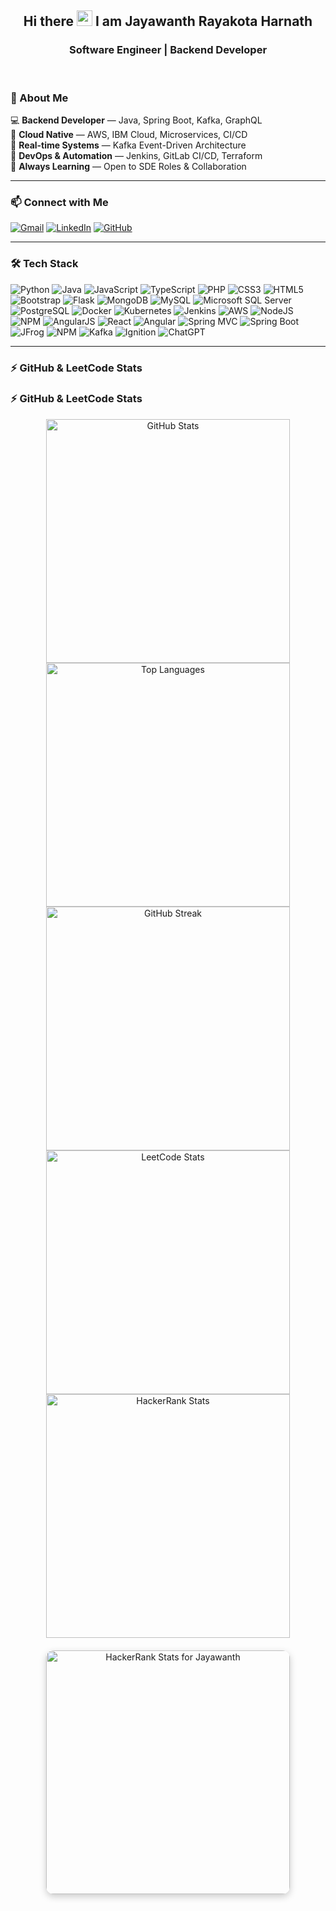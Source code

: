 <div align="center">
  <h2>Hi there <img width="25" src="https://user-images.githubusercontent.com/52720489/204301028-338c8fd7-8a9c-490f-8007-4c302c5aa0c6.gif"> I am Jayawanth Rayakota Harnath</h2>
  <h3>Software Engineer | Backend Developer</h3>
</div>

<br/>

### 💼 About Me

💻 **Backend Developer** — Java, Spring Boot, Kafka, GraphQL  
🚀 **Cloud Native** — AWS, IBM Cloud, Microservices, CI/CD  
🔁 **Real-time Systems** — Kafka Event-Driven Architecture  
🔧 **DevOps & Automation** — Jenkins, GitLab CI/CD, Terraform  
🎯 **Always Learning** — Open to SDE Roles & Collaboration  

---

### 📫 Connect with Me

[![Gmail](https://img.shields.io/badge/Gmail-333333?style=for-the-badge&logo=gmail&logoColor=red)](mailto:jayawanth.rh01@gmail.com)
[![LinkedIn](https://img.shields.io/badge/LinkedIn-0077B5?style=for-the-badge&logo=linkedin&logoColor=white)](https://www.linkedin.com/in/jayawanthrayak)
[![GitHub](https://img.shields.io/badge/GitHub-24292e?style=for-the-badge&logo=github&logoColor=white)](https://github.com/JayawanthRh)

---

### 🛠️ Tech Stack

![Python](https://img.shields.io/badge/python-3670A0?style=for-the-badge&logo=python&logoColor=ffdd54)
![Java](https://img.shields.io/badge/java-%23ED8B00.svg?style=for-the-badge&logo=java&logoColor=white) 
![JavaScript](https://img.shields.io/badge/javascript-%23323330.svg?style=for-the-badge&logo=javascript&logoColor=%23F7DF1E)
![TypeScript](https://img.shields.io/badge/TypeScript-%233178C6.svg?style=for-the-badge&logo=typescript&logoColor=white)
![PHP](https://img.shields.io/badge/php-%23777BB4.svg?style=for-the-badge&logo=php&logoColor=white)
![CSS3](https://img.shields.io/badge/css3-%231572B6.svg?style=for-the-badge&logo=css3&logoColor=white) 
![HTML5](https://img.shields.io/badge/html5-%23E34F26.svg?style=for-the-badge&logo=html5&logoColor=white)
![Bootstrap](https://img.shields.io/badge/bootstrap-%23563D7C.svg?style=for-the-badge&logo=bootstrap&logoColor=white)
![Flask](https://img.shields.io/badge/flask-%23000.svg?style=for-the-badge&logo=flask&logoColor=white)
![MongoDB](https://img.shields.io/badge/MongoDB-%234ea94b.svg?style=for-the-badge&logo=mongodb&logoColor=white) 
![MySQL](https://img.shields.io/badge/mysql-%2300f.svg?style=for-the-badge&logo=mysql&logoColor=white)
![Microsoft SQL Server](https://img.shields.io/badge/Microsoft%20SQL%20Server-%23CC2927.svg?style=for-the-badge&logo=microsoftsqlserver&logoColor=white) 
![PostgreSQL](https://img.shields.io/badge/PostgreSQL-%23336791.svg?style=for-the-badge&logo=postgresql&logoColor=white)
![Docker](https://img.shields.io/badge/docker-%230db7ed.svg?style=for-the-badge&logo=docker&logoColor=white)
![Kubernetes](https://img.shields.io/badge/kubernetes-%23326ce5.svg?style=for-the-badge&logo=kubernetes&logoColor=white)
![Jenkins](https://img.shields.io/badge/jenkins-%232C5263.svg?style=for-the-badge&logo=jenkins&logoColor=white)
![AWS](https://img.shields.io/badge/AWS-%23FF9900.svg?style=for-the-badge&logo=amazon-aws&logoColor=white) 
![NodeJS](https://img.shields.io/badge/node.js-6DA55F?style=for-the-badge&logo=node.js&logoColor=white)
![NPM](https://img.shields.io/badge/NPM-%23000000.svg?style=for-the-badge&logo=npm&logoColor=white) 
![AngularJS](https://img.shields.io/badge/AngularJS-%23E23237.svg?style=for-the-badge&logo=angularjs&logoColor=white) 
![React](https://img.shields.io/badge/react-%2320232a.svg?style=for-the-badge&logo=react&logoColor=%2361DAFB)
![Angular](https://img.shields.io/badge/Angular-%23DD0031.svg?style=for-the-badge&logo=angular&logoColor=white) 
![Spring MVC](https://img.shields.io/badge/Spring%20MVC-%236DB33F.svg?style=for-the-badge&logo=spring&logoColor=white) 
![Spring Boot](https://img.shields.io/badge/Spring%20Boot-%236DB33F.svg?style=for-the-badge&logo=springboot&logoColor=white)
![JFrog](https://img.shields.io/badge/JFrog-%2300A877.svg?style=for-the-badge&logo=jfrog&logoColor=white)
![NPM](https://img.shields.io/badge/NPM-%23CB3837.svg?style=for-the-badge&logo=npm&logoColor=white)
![Kafka](https://img.shields.io/badge/Kafka-%23000000.svg?style=for-the-badge&logo=apachekafka&logoColor=white)
![Ignition](https://img.shields.io/badge/Ignition-%230072C6.svg?style=for-the-badge&logo=ignition&logoColor=white)
![ChatGPT](https://img.shields.io/badge/chatGPT-74aa9c?style=for-the-badge&logo=openai&logoColor=white)

---

### ⚡ GitHub & LeetCode Stats

### ⚡ GitHub & LeetCode Stats

<div align="center">

<!-- GitHub Stats -->
<img width="390" src="https://github-readme-stats.vercel.app/api?username=JayawanthRh&show_icons=true&theme=default&count_private=true&border_radius=10" alt="GitHub Stats" />

<!-- GitHub Languages -->
<img width="390" src="https://github-readme-stats.vercel.app/api/top-langs/?username=JayawanthRh&layout=compact&langs_count=8&hide=html&theme=default&border_radius=10" alt="Top Languages" />

<!-- GitHub Streak -->
<img width="390" src="https://streak-stats.demolab.com/?user=JayawanthRh&theme=default&border_radius=10" alt="GitHub Streak" />

<!-- LeetCode Card -->
<img width="390" src="https://leetcard.jacoblin.cool/Jayawanth_01?theme=dark&font=Baloo+Bhai&radius=20" alt="LeetCode Stats" />

<!-- HackerRank Custom Badge -->
<a href="https://www.hackerrank.com/JAYAWANTH_RH" target="_blank">
  <img width="390" src="https://img.shields.io/badge/HackerRank-Problem_Solving:179,_SQL:180,_Java:200-brightgreen?style=for-the-badge&logo=hackerrank" alt="HackerRank Stats" />

  <!-- HackerRank Stats Card -->
<div style="text-align:center; margin-top: 20px;">
  <a href="https://www.hackerrank.com/JAYAWANTH_RH" target="_blank">
    <img src="https://raw.githubusercontent.com/YOUR_USERNAME/YOUR_REPO/main/assets/hackerrank-card.png" 
         alt="HackerRank Stats for Jayawanth" 
         width="390" 
         style="border-radius: 12px; box-shadow: 0 4px 12px rgba(0,0,0,0.2);"/>
  </a>
</div>

</a>




</div>

